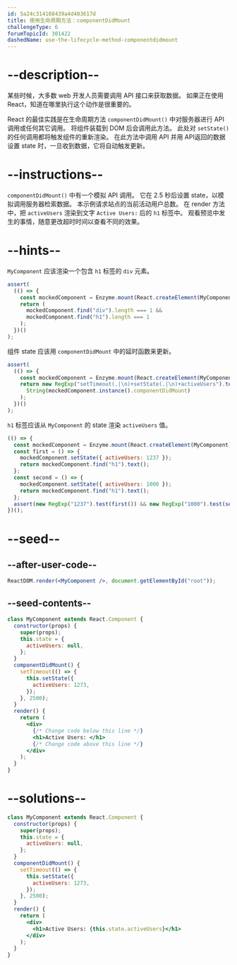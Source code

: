 ```yaml
---
id: 5a24c314108439a4d403617d
title: 使用生命周期方法：componentDidMount
challengeType: 6
forumTopicId: 301422
dashedName: use-the-lifecycle-method-componentdidmount
---
```


# --description--

某些时候，大多数 web 开发人员需要调用 API 接口来获取数据。 如果正在使用 React，知道在哪里执行这个动作是很重要的。

React 的最佳实践是在生命周期方法 `componentDidMount()` 中对服务器进行 API 调用或任何其它调用。 将组件装载到 DOM 后会调用此方法。 此处对 `setState()` 的任何调用都将触发组件的重新渲染。 在此方法中调用 API 并用 API​​ 返回的数据设置 state 时，一旦收到数据，它将自动触发更新。

# --instructions--

`componentDidMount()` 中有一个模拟 API 调用。 它在 2.5 秒后设置 state，以模拟调用服务器检索数据。 本示例请求站点的当前活动用户总数。 在 render 方法中，把 `activeUsers` 渲染到文字 `Active Users:` 后的 `h1` 标签中。 观看预览中发生的事情，随意更改超时时间以查看不同的效果。

# --hints--

`MyComponent` 应该渲染一个包含 `h1` 标签的 `div` 元素。

```js
assert(
  (() => {
    const mockedComponent = Enzyme.mount(React.createElement(MyComponent));
    return (
      mockedComponent.find("div").length === 1 &&
      mockedComponent.find("h1").length === 1
    );
  })()
);
```

组件 state 应该用 `componentDidMount` 中的延时函数来更新。

```js
assert(
  (() => {
    const mockedComponent = Enzyme.mount(React.createElement(MyComponent));
    return new RegExp("setTimeout(.|\n)+setState(.|\n)+activeUsers").test(
      String(mockedComponent.instance().componentDidMount)
    );
  })()
);
```

`h1` 标签应该从 `MyComponent` 的 state 渲染 `activeUsers` 值。

```js
(() => {
  const mockedComponent = Enzyme.mount(React.createElement(MyComponent));
  const first = () => {
    mockedComponent.setState({ activeUsers: 1237 });
    return mockedComponent.find("h1").text();
  };
  const second = () => {
    mockedComponent.setState({ activeUsers: 1000 });
    return mockedComponent.find("h1").text();
  };
  assert(new RegExp("1237").test(first()) && new RegExp("1000").test(second()));
})();
```

# --seed--

## --after-user-code--

```jsx
ReactDOM.render(<MyComponent />, document.getElementById("root"));
```

## --seed-contents--

```jsx
class MyComponent extends React.Component {
  constructor(props) {
    super(props);
    this.state = {
      activeUsers: null,
    };
  }
  componentDidMount() {
    setTimeout(() => {
      this.setState({
        activeUsers: 1273,
      });
    }, 2500);
  }
  render() {
    return (
      <div>
        {/* Change code below this line */}
        <h1>Active Users: </h1>
        {/* Change code above this line */}
      </div>
    );
  }
}
```

# --solutions--

```jsx
class MyComponent extends React.Component {
  constructor(props) {
    super(props);
    this.state = {
      activeUsers: null,
    };
  }
  componentDidMount() {
    setTimeout(() => {
      this.setState({
        activeUsers: 1273,
      });
    }, 2500);
  }
  render() {
    return (
      <div>
        <h1>Active Users: {this.state.activeUsers}</h1>
      </div>
    );
  }
}
```
